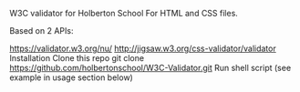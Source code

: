 W3C validator for Holberton School
For HTML and CSS files.

Based on 2 APIs:

https://validator.w3.org/nu/
http://jigsaw.w3.org/css-validator/validator
Installation
Clone this repo
git clone https://github.com/holbertonschool/W3C-Validator.git
Run shell script (see example in usage section below)
